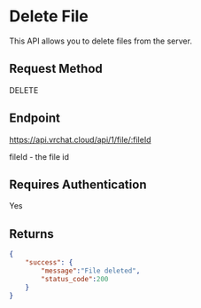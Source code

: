 # Delete File

This API allows you to delete files from the server.

## Request Method 
DELETE

## Endpoint
https://api.vrchat.cloud/api/1/file/:fileId

fileId - the file id

## Requires Authentication
Yes

## Returns 

```json
{
    "success": {
        "message":"File deleted",
        "status_code":200
    }
}
```